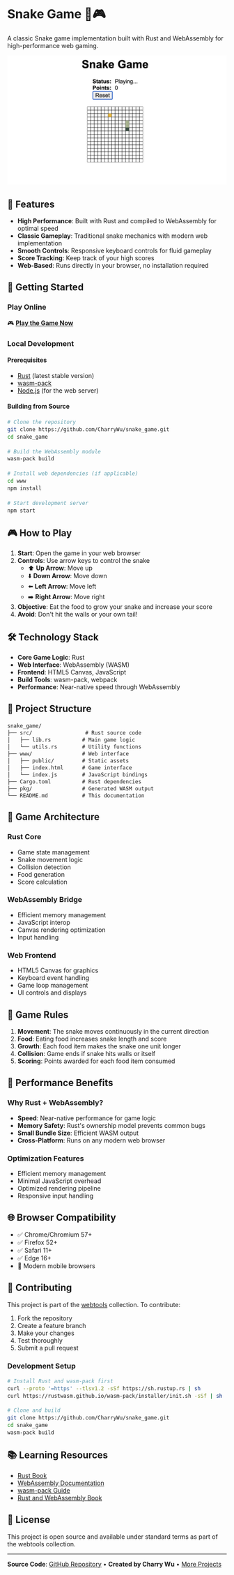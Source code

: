 # Snake Game 🐍🎮

A classic Snake game implementation built with Rust and WebAssembly for high-performance web gaming.

![Snake Game Demo](snake_game.png)

## 🌟 Features

- **High Performance**: Built with Rust and compiled to WebAssembly for optimal speed
- **Classic Gameplay**: Traditional snake mechanics with modern web implementation
- **Smooth Controls**: Responsive keyboard controls for fluid gameplay
- **Score Tracking**: Keep track of your high scores
- **Web-Based**: Runs directly in your browser, no installation required

## 🚀 Getting Started

### Play Online
🎮 **[Play the Game Now](https://charrywu.github.io/snake_game/www/public/index.html)**

### Local Development

#### Prerequisites
- [Rust](https://rustup.rs/) (latest stable version)
- [wasm-pack](https://rustwasm.github.io/wasm-pack/installer/)
- [Node.js](https://nodejs.org/) (for the web server)

#### Building from Source
```bash
# Clone the repository
git clone https://github.com/CharryWu/snake_game.git
cd snake_game

# Build the WebAssembly module
wasm-pack build

# Install web dependencies (if applicable)
cd www
npm install

# Start development server
npm start
```

## 🎮 How to Play

1. **Start**: Open the game in your web browser
2. **Controls**: Use arrow keys to control the snake
   - ⬆️ **Up Arrow**: Move up
   - ⬇️ **Down Arrow**: Move down
   - ⬅️ **Left Arrow**: Move left
   - ➡️ **Right Arrow**: Move right
3. **Objective**: Eat the food to grow your snake and increase your score
4. **Avoid**: Don't hit the walls or your own tail!

## 🛠️ Technology Stack

- **Core Game Logic**: Rust
- **Web Interface**: WebAssembly (WASM)
- **Frontend**: HTML5 Canvas, JavaScript
- **Build Tools**: wasm-pack, webpack
- **Performance**: Near-native speed through WebAssembly

## 📁 Project Structure

```
snake_game/
├── src/                 # Rust source code
│   ├── lib.rs          # Main game logic
│   └── utils.rs        # Utility functions
├── www/                # Web interface
│   ├── public/         # Static assets
│   ├── index.html      # Game interface
│   └── index.js        # JavaScript bindings
├── Cargo.toml          # Rust dependencies
├── pkg/                # Generated WASM output
└── README.md           # This documentation
```

## 🔧 Game Architecture

### Rust Core
- Game state management
- Snake movement logic
- Collision detection
- Food generation
- Score calculation

### WebAssembly Bridge
- Efficient memory management
- JavaScript interop
- Canvas rendering optimization
- Input handling

### Web Frontend
- HTML5 Canvas for graphics
- Keyboard event handling
- Game loop management
- UI controls and displays

## 🎯 Game Rules

1. **Movement**: The snake moves continuously in the current direction
2. **Food**: Eating food increases snake length and score
3. **Growth**: Each food item makes the snake one unit longer
4. **Collision**: Game ends if snake hits walls or itself
5. **Scoring**: Points awarded for each food item consumed

## 🚀 Performance Benefits

### Why Rust + WebAssembly?
- **Speed**: Near-native performance for game logic
- **Memory Safety**: Rust's ownership model prevents common bugs
- **Small Bundle Size**: Efficient WASM output
- **Cross-Platform**: Runs on any modern web browser

### Optimization Features
- Efficient memory management
- Minimal JavaScript overhead
- Optimized rendering pipeline
- Responsive input handling

## 🌐 Browser Compatibility

- ✅ Chrome/Chromium 57+
- ✅ Firefox 52+
- ✅ Safari 11+
- ✅ Edge 16+
- 📱 Modern mobile browsers

## 🤝 Contributing

This project is part of the [webtools](https://github.com/CharryWu/webtools) collection. To contribute:

1. Fork the repository
2. Create a feature branch
3. Make your changes
4. Test thoroughly
5. Submit a pull request

### Development Setup
```bash
# Install Rust and wasm-pack first
curl --proto '=https' --tlsv1.2 -sSf https://sh.rustup.rs | sh
curl https://rustwasm.github.io/wasm-pack/installer/init.sh -sSf | sh

# Clone and build
git clone https://github.com/CharryWu/snake_game.git
cd snake_game
wasm-pack build
```

## 📚 Learning Resources

- [Rust Book](https://doc.rust-lang.org/book/)
- [WebAssembly Documentation](https://webassembly.org/docs/)
- [wasm-pack Guide](https://rustwasm.github.io/docs/wasm-pack/)
- [Rust and WebAssembly Book](https://rustwasm.github.io/docs/book/)

## 📄 License

This project is open source and available under standard terms as part of the webtools collection.

---

**Source Code**: [GitHub Repository](https://github.com/CharryWu/snake_game) • **Created by Charry Wu** • [More Projects](https://charrywu.github.io/webtools/)
